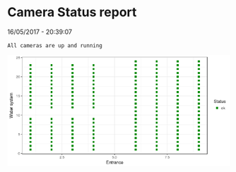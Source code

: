 Camera Status report
================
16/05/2017 - 20:39:07

    All cameras are up and running

![](camreport_files/figure-markdown_github/unnamed-chunk-2-1.png)
